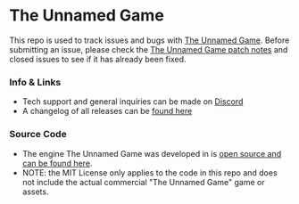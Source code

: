 # The Unnamed Game
This repo is used to track issues and bugs with [The Unnamed Game](http://theunnamedgame.com). Before submitting an issue, please check the [The Unnamed Game patch notes](https://theunnamedgame.com/Patch_Notes) and closed issues to see if it has already been fixed.

### Info & Links
 - Tech support and general inquiries can be made on [Discord](https://discord.gg/56ru8umN7X)
 - A changelog of all releases can be [found here](https://theunnamedgame.com/Patch_Notes)

### Source Code
 - The engine The Unnamed Game was developed in is [open source and can be found here](https://github.com/defold/defold).
 - NOTE: the MIT License only applies to the code in this repo and does not include the actual commercial "The Unnamed Game" game or assets.
